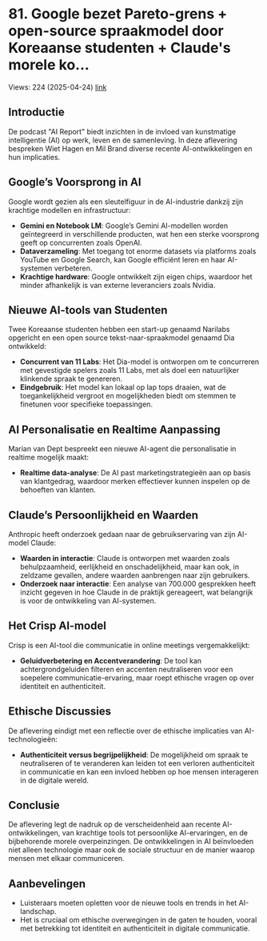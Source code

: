 # 81. Google bezet Pareto-grens + open-source spraakmodel door Koreaanse studenten + Claude's morele ko...
Views: 224 (2025-04-24) [link](https://www.youtube.com/watch?v=q9TGRW5_YnA)


 ## Introductie
De podcast "AI Report" biedt inzichten in de invloed van kunstmatige intelligentie (AI) op werk, leven en de samenleving. In deze aflevering bespreken Wiet Hagen en Mil Brand diverse recente AI-ontwikkelingen en hun implicaties.

## Google’s Voorsprong in AI
Google wordt gezien als een sleutelfiguur in de AI-industrie dankzij zijn krachtige modellen en infrastructuur:
- **Gemini en Notebook LM**: Google’s Gemini AI-modellen worden geïntegreerd in verschillende producten, wat hen een sterke voorsprong geeft op concurrenten zoals OpenAI.
- **Dataverzameling**: Met toegang tot enorme datasets via platforms zoals YouTube en Google Search, kan Google efficiënt leren en haar AI-systemen verbeteren.
- **Krachtige hardware**: Google ontwikkelt zijn eigen chips, waardoor het minder afhankelijk is van externe leveranciers zoals Nvidia.

## Nieuwe AI-tools van Studenten
Twee Koreaanse studenten hebben een start-up genaamd Narilabs opgericht en een open source tekst-naar-spraakmodel genaamd Dia ontwikkeld:
- **Concurrent van 11 Labs**: Het Dia-model is ontworpen om te concurreren met gevestigde spelers zoals 11 Labs, met als doel een natuurlijker klinkende spraak te genereren.
- **Eindgebruik**: Het model kan lokaal op lap tops draaien, wat de toegankelijkheid vergroot en mogelijkheden biedt om stemmen te finetunen voor specifieke toepassingen.

## AI Personalisatie en Realtime Aanpassing
Marian van Dept bespreekt een nieuwe AI-agent die personalisatie in realtime mogelijk maakt:
- **Realtime data-analyse**: De AI past marketingstrategieën aan op basis van klantgedrag, waardoor merken effectiever kunnen inspelen op de behoeften van klanten.

## Claude’s Persoonlijkheid en Waarden
Anthropic heeft onderzoek gedaan naar de gebruikservaring van zijn AI-model Claude:
- **Waarden in interactie**: Claude is ontworpen met waarden zoals behulpzaamheid, eerlijkheid en onschadelijkheid, maar kan ook, in zeldzame gevallen, andere waarden aanbrengen naar zijn gebruikers.
- **Onderzoek naar interactie**: Een analyse van 700.000 gesprekken heeft inzicht gegeven in hoe Claude in de praktijk gereageert, wat belangrijk is voor de ontwikkeling van AI-systemen.

## Het Crisp AI-model
Crisp is een AI-tool die communicatie in online meetings vergemakkelijkt:
- **Geluidverbetering en Accentverandering**: De tool kan achtergrondgeluiden filteren en accenten neutraliseren voor een soepelere communicatie-ervaring, maar roept ethische vragen op over identiteit en authenticiteit.

## Ethische Discussies
De aflevering eindigt met een reflectie over de ethische implicaties van AI-technologieën:
- **Authenticiteit versus begrijpelijkheid**: De mogelijkheid om spraak te neutraliseren of te veranderen kan leiden tot een verloren authenticiteit in communicatie en kan een invloed hebben op hoe mensen interageren in de digitale wereld.

## Conclusie
De aflevering legt de nadruk op de verscheidenheid aan recente AI-ontwikkelingen, van krachtige tools tot persoonlijke AI-ervaringen, en de bijbehorende morele overpeinzingen. De ontwikkelingen in AI beïnvloeden niet alleen technologie maar ook de sociale structuur en de manier waarop mensen met elkaar communiceren.

## Aanbevelingen
- Luisteraars moeten opletten voor de nieuwe tools en trends in het AI-landschap.
- Het is cruciaal om ethische overwegingen in de gaten te houden, vooral met betrekking tot identiteit en authenticiteit in digitale communicatie.